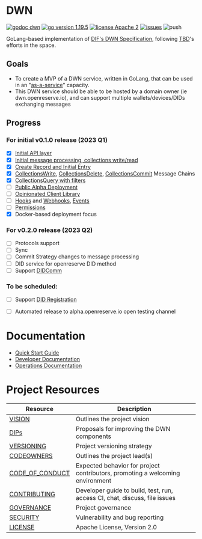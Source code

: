 # DWN

[![godoc dwn](https://img.shields.io/badge/godoc-dwn-blue)](https://github.com/openreserveio/dwn)
[![go version 1.19.5](https://img.shields.io/badge/go_version-1.19.5-brightgreen)](https://go.dev/)
[![license Apache 2](https://img.shields.io/badge/license-Apache%202-black)](https://github.com/openreserveio/dwn/blob/main/LICENSE)
[![issues](https://img.shields.io/github/issues/openreserveio/dwn)](https://github.com/openreserveio/dwn/issues)
![push](https://github.com/openreserveio/dwn/workflows/dwn-compile-test-golang/badge.svg?branch=main&event=push)

GoLang-based implementation of [DIF's DWN Specification](https://identity.foundation/decentralized-web-node/spec/), following [TBD](https://developer.tbd.website)'s efforts in the space.


## Goals

* To create a MVP of a DWN service, written in GoLang, that can be used in an "[as-a-service](https://forums.tbd.website/t/dwn-sdks-and-as-a-service/128)" capacity.  
* This DWN service should be able to be hosted by a domain owner (ie dwn.openreserve.io), and can support multiple wallets/devices/DIDs exchanging messages

## Progress

### For initial v0.1.0 release (2023 Q1)

- [x] [Initial API layer](https://github.com/openreserveio/dwn/pull/4)
- [x] [Initial message processing, collections write/read](https://github.com/openreserveio/dwn/pull/9)
- [x] [Create Record and Initial Entry](https://github.com/openreserveio/dwn/pull/19)
- [x] [CollectionsWrite](https://github.com/openreserveio/dwn/issues/23), [CollectionsDelete](https://github.com/openreserveio/dwn/issues/26), [CollectionsCommit](https://github.com/openreserveio/dwn/issues/25) Message Chains
- [x] [CollectionsQuery with filters](https://github.com/openreserveio/dwn/issues/27)
- [ ] [Public Alpha Deployment](https://github.com/openreserveio/dwn/issues/41)
- [ ] [Opinionated Client Library](https://github.com/openreserveio/dwn/issues/39)
- [ ] [Hooks](https://github.com/openreserveio/dwn/issues/28) and [Webhooks](https://github.com/openreserveio/dwn/issues/29), [Events](https://github.com/openreserveio/dwn/issues/12)
- [ ] [Permissions](https://github.com/openreserveio/dwn/issues/30)
- [x] Docker-based deployment focus

### For v0.2.0 release (2023 Q2)

- [ ] Protocols support
- [ ] Sync
- [ ] Commit Strategy changes to message processing
- [ ] DID service for openreserve DID method
- [ ] Support [DIDComm](https://identity.foundation/didcomm-messaging/spec/)

### To be scheduled:

- [ ] Support [DID Registration](https://identity.foundation/did-registration/)
- [ ] Automated release to alpha.openreserve.io open testing channel


# Documentation

* [Quick Start Guide](docs/quick-start.md)
* [Developer Documentation](docs/developer/README.md)
* [Operations Documentation](docs/operations/README.md)

# Project Resources

| Resource                              | Description                                                                   |
|--------------------------------------------------------------------------------------------|-------------------------------------------------------------------------------|
| [VISION](docs/VISION.md)              | Outlines the project vision                                                   |
| [DIPs](docs/dip/README.md)            | Proposals for improving the DWN components                                    |
| [VERSIONING](docs/VERSIONING.md)      | Project versioning strategy                                                   |
| [CODEOWNERS](CODEOWNERS)              | Outlines the project lead(s)                                                  |
| [CODE_OF_CONDUCT](CODE_OF_CONDUCT.md) | Expected behavior for project contributors, promoting a welcoming environment |
| [CONTRIBUTING](CONTRIBUTING.md)       | Developer guide to build, test, run, access CI, chat, discuss, file issues    |
| [GOVERNANCE](GOVERNANCE.md)           | Project governance                                                            |
| [SECURITY](SECURITY.md)               | Vulnerability and bug reporting                                               |
| [LICENSE](LICENSE)                    | Apache License, Version 2.0                                                   |